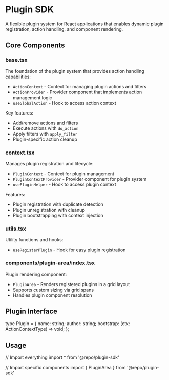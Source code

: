 # Plugin SDK

A flexible plugin system for React applications that enables dynamic plugin registration, action handling, and component rendering.

## Core Components

### base.tsx
The foundation of the plugin system that provides action handling capabilities:
- `ActionContext` - Context for managing plugin actions and filters
- `ActionProvider` - Provider component that implements action management logic
- `useGlobalAction` - Hook to access action context

Key features:
- Add/remove actions and filters
- Execute actions with `do_action`
- Apply filters with `apply_filter`
- Plugin-specific action cleanup

### context.tsx
Manages plugin registration and lifecycle:
- `PluginContext` - Context for plugin management
- `PluginContextProvider` - Provider component for plugin system
- `usePluginHelper` - Hook to access plugin context

Features:
- Plugin registration with duplicate detection
- Plugin unregistration with cleanup
- Plugin bootstrapping with context injection

### utils.tsx
Utility functions and hooks:
- `useRegisterPlugin` - Hook for easy plugin registration

### components/plugin-area/index.tsx
Plugin rendering component:
- `PluginArea` - Renders registered plugins in a grid layout
- Supports custom sizing via grid spans
- Handles plugin component resolution

## Plugin Interface


type Plugin = {
  name: string;
  author: string;
  bootstrap: (ctx: ActionContextType) => void;
};


## Usage


// Import everything
import * from '@repo/plugin-sdk'

// Import specific components
import { PluginArea } from '@repo/plugin-sdk'

<ActionProvider>
  <PluginContextProvider>
    <App />
  </PluginContextProvider>
</ActionProvider>

<PluginArea />

